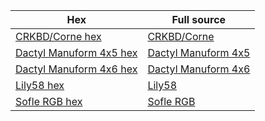 | Hex           | Full source |
| --------------| ----------- |
| [CRKBD/Corne hex](https://github.com/kissetfall/keymap_hub/tree/main/corne)| [CRKBD/Corne](https://github.com/kissetfall/qmk_firmware/tree/master/keyboards/crkbd/keymaps/eh)
| [Dactyl Manuform 4x5 hex](https://github.com/kissetfall/qmk_firmware/tree/master/keyboards/handwired/dactyl_manuform/4x5/keymaps/eh)  | [Dactyl Manuform 4x5](https://github.com/kissetfall/qmk_firmware/tree/master/keyboards/handwired/dactyl_manuform/4x5/keymaps/eh)  
| [Dactyl Manuform 4x6 hex](https://github.com/kissetfall/qmk_firmware/tree/master/keyboards/handwired/dactyl_manuform/4x6/keymaps/eh)| [Dactyl Manuform 4x6](https://github.com/kissetfall/qmk_firmware/tree/master/keyboards/handwired/dactyl_manuform/4x6/keymaps/eh)
| [Lily58 hex](https://github.com/kissetfall/keymap_hub/tree/main/lily58)| [Lily58](https://github.com/kissetfall/qmk_firmware/tree/master/keyboards/lily58/keymaps/eh)
| [Sofle RGB hex](https://github.com/kissetfall/keymap_hub/tree/main/sofle)| [Sofle RGB](https://github.com/kissetfall/qmk_firmware/tree/master/keyboards/sofle/keymaps/ehrgb)
